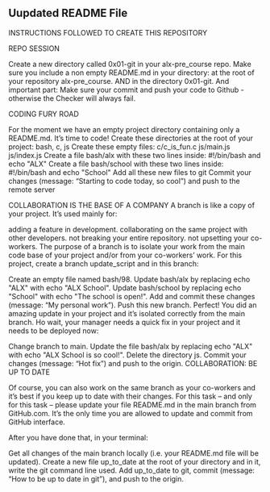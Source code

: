 
## Uupdated README File ##
INSTRUCTIONS FOLLOWED TO CREATE THIS REPOSITORY

REPO SESSION

Create a new directory called 0x01-git in your alx-pre_course repo. Make sure you include a non empty README.md in your directory: at the root of your repository alx-pre_course. AND in the directory 0x01-git. And important part: Make sure your commit and push your code to Github - otherwise the Checker will always fail.

CODING FURY ROAD

For the moment we have an empty project directory containing only a README.md. It’s time to code! Create these directories at the root of your project: bash, c, js Create these empty files: c/c_is_fun.c js/main.js js/index.js Create a file bash/alx with these two lines inside: #!/bin/bash and echo "ALX" Create a file bash/school with these two lines inside: #!/bin/bash and echo "School" Add all these new files to git Commit your changes (message: “Starting to code today, so cool”) and push to the remote server

COLLABORATION IS THE BASE OF A COMPANY A branch is like a copy of your project. It’s used mainly for:

adding a feature in development. collaborating on the same project with other developers. not breaking your entire repository. not upsetting your co-workers. The purpose of a branch is to isolate your work from the main code base of your project and/or from your co-workers’ work. For this project, create a branch update_script and in this branch:

Create an empty file named bash/98. Update bash/alx by replacing echo "ALX" with echo "ALX School". Update bash/school by replacing echo "School" with echo "The school is open!". Add and commit these changes (message: “My personal work”). Push this new branch. Perfect! You did an amazing update in your project and it’s isolated correctly from the main branch. Ho wait, your manager needs a quick fix in your project and it needs to be deployed now:

Change branch to main. Update the file bash/alx by replacing echo "ALX" with echo "ALX School is so cool!". Delete the directory js. Commit your changes (message: “Hot fix”) and push to the origin. COLLABORATION: BE UP TO DATE

Of course, you can also work on the same branch as your co-workers and it’s best if you keep up to date with their changes. For this task – and only for this task – please update your file README.md in the main branch from GitHub.com. It’s the only time you are allowed to update and commit from GitHub interface.

After you have done that, in your terminal:

Get all changes of the main branch locally (i.e. your README.md file will be updated). Create a new file up_to_date at the root of your directory and in it, write the git command line used. Add up_to_date to git, commit (message: “How to be up to date in git”), and push to the origin.
